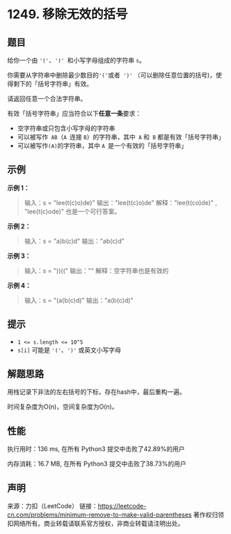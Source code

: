 # 1249. 移除无效的括号

## 题目

给你一个由 `'('`、`')' `和小写字母组成的字符串 `s`。

你需要从字符串中删除最少数目的` '(' `或者` ')'` （可以删除任意位置的括号)，使得剩下的「括号字符串」有效。

请返回任意一个合法字符串。

有效「括号字符串」应当符合以下**任意一条**要求：

* 空字符串或只包含小写字母的字符串
* 可以被写作` AB`（`A `连接 `B`）的字符串，其中` A` 和` B` 都是有效「括号字符串」
* 可以被写作` (A) `的字符串，其中 `A `是一个有效的「括号字符串」




## 示例

**示例 1：**

> 输入：s = "lee(t(c)o)de)"
> 输出："lee(t(c)o)de"
> 解释："lee(t(co)de)" , "lee(t(c)ode)" 也是一个可行答案。

**示例 2：**

> 输入：s = "a)b(c)d"
> 输出："ab(c)d"

**示例 3：**

> 输入：s = "))(("
> 输出：""
> 解释：空字符串也是有效的

**示例 4：**

> 输入：s = "(a(b(c)d)"
> 输出："a(b(c)d)"

## 提示

* `1 <= s.length <= 10^5`
* `s[i]` 可能是 `'('`、`')'` 或英文小写字母

## 解题思路

用栈记录下非法的左右括号的下标，存在hash中，最后重构一遍。

时间复杂度为O(n)，空间复杂度为O(n)。

## 性能

执行用时：136 ms, 在所有 Python3 提交中击败了42.89%的用户

内存消耗：16.7 MB, 在所有 Python3 提交中击败了38.73%的用户

## 声明

来源：力扣（LeetCode）
链接：https://leetcode-cn.com/problems/minimum-remove-to-make-valid-parentheses
著作权归领扣网络所有。商业转载请联系官方授权，非商业转载请注明出处。